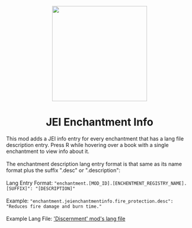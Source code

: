 <p align="center"><img width="256" src="https://github.com/Phylogeny/JEIEnchantmentInfo/blob/1.16.1/src/main/resources/logo.png?raw=true" /></p>
<h1 align="center">JEI Enchantment Info</h1>
<p>This mod adds a JEI info entry for every enchantment that has a lang file description entry. Press R while hovering over a book with a single enchantment to view info about it.
<br><br>The enchantment description lang entry format is that same as its name format plus the suffix ".desc" or ".description":
<br><br>Lang Entry Format: <code>"enchantment.[MOD_ID].[ENCHENTMENT_REGISTRY_NAME].[SUFFIX]": "[DESCRIPTION]"</code>
<br><br>Example: <code>"enchantment.jeienchantmentinfo.fire_protection.desc": "Reduces fire damage and burn time."</code>
<br><br>Example Lang File: <a href="https://github.com/Phylogeny/Discernment/blob/1.16.4/src/main/resources/assets/discernment/lang/en_us.json">'Discernment' mod's lang file</a></p>